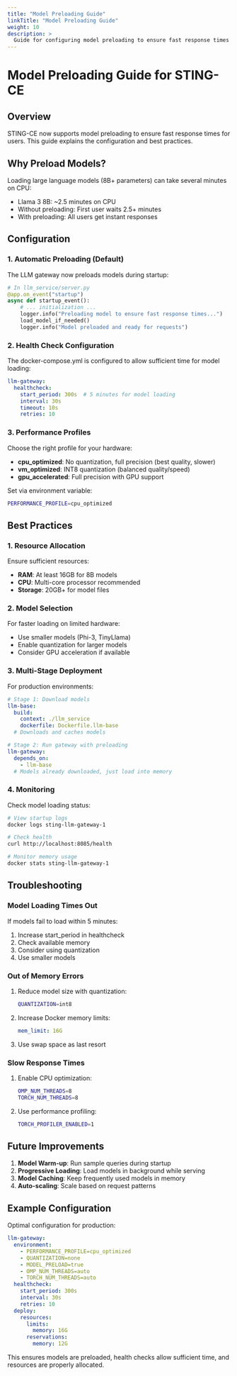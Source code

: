 ```yaml
---
title: "Model Preloading Guide"
linkTitle: "Model Preloading Guide"
weight: 10
description: >
  Guide for configuring model preloading to ensure fast response times in STING-CE.
---
```


# Model Preloading Guide for STING-CE

## Overview

STING-CE now supports model preloading to ensure fast response times for users. This guide explains the configuration and best practices.

## Why Preload Models?

Loading large language models (8B+ parameters) can take several minutes on CPU:
- Llama 3 8B: ~2.5 minutes on CPU
- Without preloading: First user waits 2.5+ minutes
- With preloading: All users get instant responses

## Configuration

### 1. Automatic Preloading (Default)

The LLM gateway now preloads models during startup:

```python
# In llm_service/server.py
@app.on_event("startup")
async def startup_event():
    # ... initialization ...
    logger.info("Preloading model to ensure fast response times...")
    load_model_if_needed()
    logger.info("Model preloaded and ready for requests")
```

### 2. Health Check Configuration

The docker-compose.yml is configured to allow sufficient time for model loading:

```yaml
llm-gateway:
  healthcheck:
    start_period: 300s  # 5 minutes for model loading
    interval: 30s
    timeout: 10s
    retries: 10
```

### 3. Performance Profiles

Choose the right profile for your hardware:

- **cpu_optimized**: No quantization, full precision (best quality, slower)
- **vm_optimized**: INT8 quantization (balanced quality/speed) 
- **gpu_accelerated**: Full precision with GPU support

Set via environment variable:
```bash
PERFORMANCE_PROFILE=cpu_optimized
```

## Best Practices

### 1. Resource Allocation

Ensure sufficient resources:
- **RAM**: At least 16GB for 8B models
- **CPU**: Multi-core processor recommended
- **Storage**: 20GB+ for model files

### 2. Model Selection

For faster loading on limited hardware:
- Use smaller models (Phi-3, TinyLlama)
- Enable quantization for larger models
- Consider GPU acceleration if available

### 3. Multi-Stage Deployment

For production environments:

```yaml
# Stage 1: Download models
llm-base:
  build:
    context: ./llm_service
    dockerfile: Dockerfile.llm-base
  # Downloads and caches models

# Stage 2: Run gateway with preloading
llm-gateway:
  depends_on:
    - llm-base
  # Models already downloaded, just load into memory
```

### 4. Monitoring

Check model loading status:

```bash
# View startup logs
docker logs sting-llm-gateway-1

# Check health
curl http://localhost:8085/health

# Monitor memory usage
docker stats sting-llm-gateway-1
```

## Troubleshooting

### Model Loading Times Out

If models fail to load within 5 minutes:

1. Increase start_period in healthcheck
2. Check available memory
3. Consider using quantization
4. Use smaller models

### Out of Memory Errors

1. Reduce model size with quantization:
   ```bash
   QUANTIZATION=int8
   ```

2. Increase Docker memory limits:
   ```yaml
   mem_limit: 16G
   ```

3. Use swap space as last resort

### Slow Response Times

1. Enable CPU optimization:
   ```bash
   OMP_NUM_THREADS=8
   TORCH_NUM_THREADS=8
   ```

2. Use performance profiling:
   ```bash
   TORCH_PROFILER_ENABLED=1
   ```

## Future Improvements

1. **Model Warm-up**: Run sample queries during startup
2. **Progressive Loading**: Load models in background while serving
3. **Model Caching**: Keep frequently used models in memory
4. **Auto-scaling**: Scale based on request patterns

## Example Configuration

Optimal configuration for production:

```yaml
llm-gateway:
  environment:
    - PERFORMANCE_PROFILE=cpu_optimized
    - QUANTIZATION=none
    - MODEL_PRELOAD=true
    - OMP_NUM_THREADS=auto
    - TORCH_NUM_THREADS=auto
  healthcheck:
    start_period: 300s
    interval: 30s
    retries: 10
  deploy:
    resources:
      limits:
        memory: 16G
      reservations:
        memory: 12G
```

This ensures models are preloaded, health checks allow sufficient time, and resources are properly allocated.